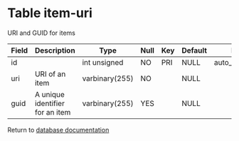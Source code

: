 Table item-uri
===========

URI and GUID for items

| Field | Description                     | Type           | Null | Key | Default | Extra          |
| ----- | ------------------------------- | -------------- | ---- | --- | ------- | -------------- |
| id    |                                 | int unsigned   | NO   | PRI | NULL    | auto_increment |
| uri   | URI of an item                  | varbinary(255) | NO   |     | NULL    |                |
| guid  | A unique identifier for an item | varbinary(255) | YES  |     | NULL    |                |

Return to [database documentation](help/database)
